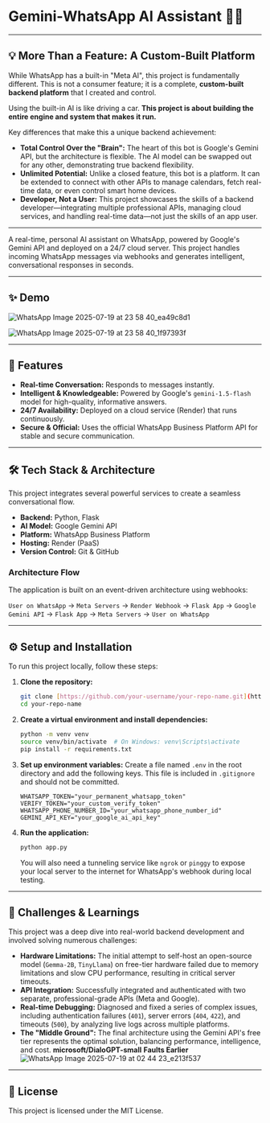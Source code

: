 # Gemini-WhatsApp AI Assistant 🤖💬
---

## 💡 More Than a Feature: A Custom-Built Platform

While WhatsApp has a built-in "Meta AI", this project is fundamentally different. This is not a consumer feature; it is a complete, **custom-built backend platform** that I created and control.

Using the built-in AI is like driving a car. **This project is about building the entire engine and system that makes it run.**

Key differences that make this a unique backend achievement:

* **Total Control Over the "Brain":** The heart of this bot is Google's Gemini API, but the architecture is flexible. The AI model can be swapped out for any other, demonstrating true backend flexibility.
* **Unlimited Potential:** Unlike a closed feature, this bot is a platform. It can be extended to connect with other APIs to manage calendars, fetch real-time data, or even control smart home devices.
* **Developer, Not a User:** This project showcases the skills of a backend developer—integrating multiple professional APIs, managing cloud services, and handling real-time data—not just the skills of an app user.

---

A real-time, personal AI assistant on WhatsApp, powered by Google's Gemini API and deployed on a 24/7 cloud server. This project handles incoming WhatsApp messages via webhooks and generates intelligent, conversational responses in seconds.

---

## ✨ Demo

![WhatsApp Image 2025-07-19 at 23 58 40_ea49c8d1](https://github.com/user-attachments/assets/af36fbde-e345-4b3f-b14b-e57ba5de4c79)

![WhatsApp Image 2025-07-19 at 23 58 40_1f97393f](https://github.com/user-attachments/assets/4e7f0226-0882-4b85-9bcf-4d79c1c72d9a)

---

## 🚀 Features

* **Real-time Conversation:** Responds to messages instantly.
* **Intelligent & Knowledgeable:** Powered by Google's `gemini-1.5-flash` model for high-quality, informative answers.
* **24/7 Availability:** Deployed on a cloud service (Render) that runs continuously.
* **Secure & Official:** Uses the official WhatsApp Business Platform API for stable and secure communication.

---

## 🛠️ Tech Stack & Architecture

This project integrates several powerful services to create a seamless conversational flow.

* **Backend:** Python, Flask
* **AI Model:** Google Gemini API
* **Platform:** WhatsApp Business Platform
* **Hosting:** Render (PaaS)
* **Version Control:** Git & GitHub

### Architecture Flow

The application is built on an event-driven architecture using webhooks:

`User on WhatsApp` → `Meta Servers` → `Render Webhook` → `Flask App` → `Google Gemini API` → `Flask App` → `Meta Servers` → `User on WhatsApp`

---

## ⚙️ Setup and Installation

To run this project locally, follow these steps:

1.  **Clone the repository:**
    ```bash
    git clone [https://github.com/your-username/your-repo-name.git](https://github.com/your-username/your-repo-name.git)
    cd your-repo-name
    ```

2.  **Create a virtual environment and install dependencies:**
    ```bash
    python -m venv venv
    source venv/bin/activate  # On Windows: venv\Scripts\activate
    pip install -r requirements.txt
    ```

3.  **Set up environment variables:**
    Create a file named `.env` in the root directory and add the following keys. This file is included in `.gitignore` and should not be committed.
    ```
    WHATSAPP_TOKEN="your_permanent_whatsapp_token"
    VERIFY_TOKEN="your_custom_verify_token"
    WHATSAPP_PHONE_NUMBER_ID="your_whatsapp_phone_number_id"
    GEMINI_API_KEY="your_google_ai_api_key"
    ```

4.  **Run the application:**
    ```bash
    python app.py
    ```
    You will also need a tunneling service like `ngrok` or `pinggy` to expose your local server to the internet for WhatsApp's webhook during local testing.

---

## 🧠 Challenges & Learnings

This project was a deep dive into real-world backend development and involved solving numerous challenges:

* **Hardware Limitations:** The initial attempt to self-host an open-source model (`Gemma-2B`, `TinyLlama`) on free-tier hardware failed due to memory limitations and slow CPU performance, resulting in critical server timeouts.
* **API Integration:** Successfully integrated and authenticated with two separate, professional-grade APIs (Meta and Google).
* **Real-time Debugging:** Diagnosed and fixed a series of complex issues, including authentication failures (`401`), server errors (`404`, `422`), and timeouts (`500`), by analyzing live logs across multiple platforms.
* **The "Middle Ground":** The final architecture using the Gemini API's free tier represents the optimal solution, balancing performance, intelligence, and cost.
**microsoft/DialoGPT-small**
  **Faults Earlier**
  ![WhatsApp Image 2025-07-19 at 02 44 23_e213f537](https://github.com/user-attachments/assets/4006e6d3-2179-46d3-9a59-12c192dd7552)

---

## 📄 License

This project is licensed under the MIT License.
